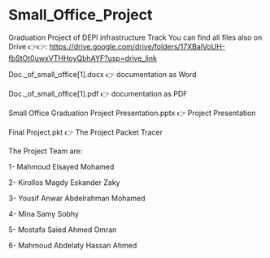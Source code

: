 # Small_Office_Project
 Graduation Project of DEPI infrastructure Track 
You can find all files also on Drive 👉👉: https://drive.google.com/drive/folders/17XBalVoUH-fbStOt0uwxVTHHoyQbhAYF?usp=drive_link

Doc._of_small_office[1].docx 👉 documentation as Word

Doc._of_small_office[1].pdf 👉 documentation as PDF

Small Office Graduation Project Presentation.pptx 👉 Project Presentation

Final Project.pkt 👉 The Project Packet Tracer


The Project Team are:

1- Mahmoud Elsayed Mohamed

2- Kirollos Magdy Eskander Zaky

3- Yousif Anwar Abdelrahman Mohamed

4- Mina Samy Sobhy 

5- Mostafa Saied Ahmed Omran

6- Mahmoud Abdelaty Hassan Ahmed
